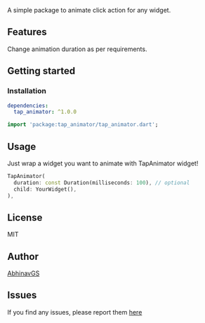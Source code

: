 <!--
This README describes the package. If you publish this package to pub.dev,
this README's contents appear on the landing page for your package.

For information about how to write a good package README, see the guide for
[writing package pages](https://dart.dev/guides/libraries/writing-package-pages).

For general information about developing packages, see the Dart guide for
[creating packages](https://dart.dev/guides/libraries/create-library-packages)
and the Flutter guide for
[developing packages and plugins](https://flutter.dev/developing-packages).
-->

A simple package to animate click action for any widget.

## Features

Change animation duration as per requirements.

## Getting started

### Installation
```yaml
dependencies:
  tap_animator: ^1.0.0
```


```dart
import 'package:tap_animator/tap_animator.dart';
```

## Usage

Just wrap a widget you want to animate with TapAnimator widget!

```dart
TapAnimator(
  duration: const Duration(milliseconds: 100), // optional
  child: YourWidget(),
),
```

## License

MIT

## Author

[AbhinavGS](https://github.com/abhinavGS)

## Issues

If you find any issues, please report them [here](https://github.com/AbhinavGS/tap_animator/issues)
